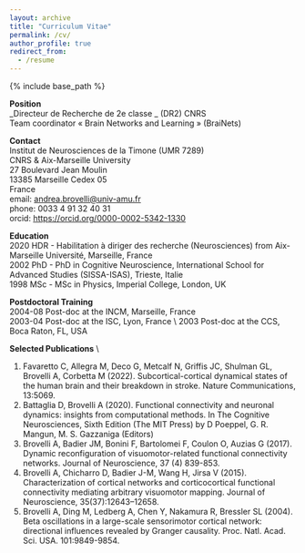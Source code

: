 ```yaml
---
layout: archive
title: "Curriculum Vitae"
permalink: /cv/
author_profile: true
redirect_from:
  - /resume
---
```


{% include base_path %}

**Position** \
_Directeur de Recherche de 2e classe _ (DR2) CNRS \
Team coordinator « Brain Networks and Learning » (BraiNets) 

**Contact** \
Institut de Neurosciences de la Timone (UMR 7289) \
CNRS & Aix-Marseille University \
27 Boulevard Jean Moulin \
13385 Marseille Cedex 05 \
France \
email: andrea.brovelli@univ-amu.fr \
phone: 0033 4 91 32 40 31 \
orcid: https://orcid.org/0000-0002-5342-1330

**Education** \
2020	HDR - Habilitation à diriger des recherche (Neurosciences) from Aix-Marseille Université, Marseille, France \
2002	PhD - PhD in Cognitive Neuroscience, International School for Advanced Studies (SISSA-ISAS), Trieste, Italie \
1998 	MSc - MSc in Physics, Imperial College, London, UK

**Postdoctoral Training** \
2004-08 Post-doc at the INCM, Marseille, France \
2003-04 Post-doc at the ISC, Lyon, France \ 
2003 Post-doc at the CCS, Boca Raton, FL, USA
  
**Selected Publications** \
1. Favaretto C, Allegra M, Deco G, Metcalf N, Griffis JC, Shulman GL, Brovelli A, Corbetta M (2022). Subcortical-cortical dynamical states of the human brain and their breakdown in stroke. Nature Communications, 13:5069.
2. Battaglia D, Brovelli A (2020). Functional connectivity and neuronal dynamics: insights from computational methods. In The Cognitive Neurosciences, Sixth Edition (The MIT Press) by D Poeppel, G. R. Mangun, M. S. Gazzaniga (Editors)
3. Brovelli A, Badier JM, Bonini F, Bartolomei F, Coulon O, Auzias G (2017). Dynamic reconfiguration of visuomotor-related functional connectivity networks. Journal of Neuroscience, 37 (4) 839-853. 
4. Brovelli A, Chicharro D, Badier J-M, Wang H, Jirsa V (2015). Characterization of cortical networks and corticocortical functional connectivity mediating arbitrary visuomotor mapping. Journal of Neuroscience, 35(37):12643–12658.
5. Brovelli A, Ding M, Ledberg A, Chen Y, Nakamura R, Bressler SL (2004). Beta oscillations in a large-scale sensorimotor cortical network: directional influences revealed by Granger causality. Proc. Natl. Acad. Sci. USA. 101:9849-9854.


